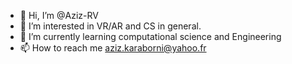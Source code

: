 - 👋 Hi, I’m @Aziz-RV
- 👀 I’m interested in VR/AR and CS in general.
- 🌱 I’m currently learning computational science and Engineering
- 📫 How to reach me aziz.karaborni@yahoo.fr

<!---
Aziz-RV/Aziz-RV is a ✨ special ✨ repository because its `README.md` (this file) appears on your GitHub profile.
You can click the Preview link to take a look at your changes.
--->
